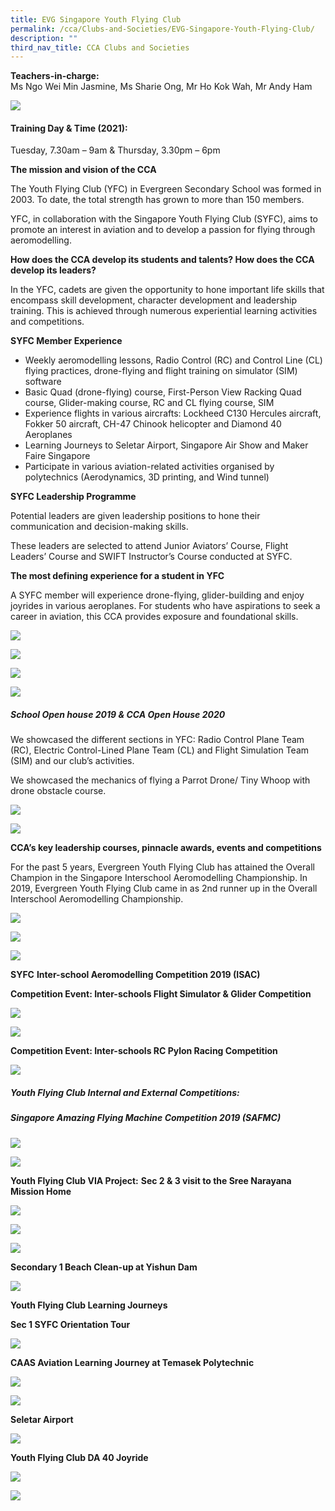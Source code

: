 ```yaml
---
title: EVG Singapore Youth Flying Club
permalink: /cca/Clubs-and-Societies/EVG-Singapore-Youth-Flying-Club/
description: ""
third_nav_title: CCA Clubs and Societies
---
```

**Teachers-in-charge:**  
Ms Ngo Wei Min Jasmine, Ms Sharie Ong, Mr Ho Kok Wah, Mr Andy Ham

![](/images/Our%20Curriculum/CCA/Clubs%20and%20Societies/EVG%20Singapore%20YFC/E1.jpg)

#### **Training Day & Time (2021):**

Tuesday, 7.30am – 9am & Thursday, 3.30pm – 6pm

**The mission and vision of the CCA**

The Youth Flying Club (YFC) in Evergreen Secondary School was formed in 2003. To date, the total strength has grown to more than 150 members.

YFC, in collaboration with the Singapore Youth Flying Club (SYFC), aims to promote an interest in aviation and to develop a passion for flying through aeromodelling.

**How does the CCA develop its students and talents? How does the CCA develop its leaders?**

In the YFC, cadets are given the opportunity to hone important life skills that encompass skill development, character development and leadership training. This is achieved through numerous experiential learning activities and competitions.

**SYFC Member Experience**  

*   Weekly aeromodelling lessons, Radio Control (RC) and Control Line (CL) flying practices, drone-flying and flight training on simulator (SIM) software
*   Basic Quad (drone-flying) course, First-Person View Racking Quad course, Glider-making course, RC and CL flying course, SIM
*   Experience flights in various aircrafts: Lockheed C130 Hercules aircraft, Fokker 50 aircraft, CH-47 Chinook helicopter and Diamond 40 Aeroplanes
*   Learning Journeys to Seletar Airport, Singapore Air Show and Maker Faire Singapore
*   Participate in various aviation-related activities organised by polytechnics (Aerodynamics, 3D printing, and Wind tunnel)

**SYFC Leadership Programme**

Potential leaders are given leadership positions to hone their communication and decision-making skills.

These leaders are selected to attend Junior Aviators’ Course, Flight Leaders’ Course and SWIFT Instructor’s Course conducted at SYFC.

**The most defining experience for a student in YFC**

A SYFC member will experience drone-flying, glider-building and enjoy joyrides in various aeroplanes. For students who have aspirations to seek a career in aviation, this CCA provides exposure and foundational skills.

![](/images/Our%20Curriculum/CCA/Clubs%20and%20Societies/EVG%20Singapore%20YFC/E2.jpg)

![](/images/Our%20Curriculum/CCA/Clubs%20and%20Societies/EVG%20Singapore%20YFC/E3.jpg)

![](/images/Our%20Curriculum/CCA/Clubs%20and%20Societies/EVG%20Singapore%20YFC/E4.jpg)

![](/images/Our%20Curriculum/CCA/Clubs%20and%20Societies/EVG%20Singapore%20YFC/E5.jpg)


##### **School Open house 2019 & CCA Open House 2020**


We showcased the different sections in YFC: Radio Control Plane Team (RC), Electric Control-Lined Plane Team (CL) and Flight Simulation Team (SIM) and our club’s activities.

We showcased the mechanics of flying a Parrot Drone/ Tiny Whoop with drone obstacle course.

![](/images/Our%20Curriculum/CCA/Clubs%20and%20Societies/EVG%20Singapore%20YFC/E6.jpg)

![](/images/Our%20Curriculum/CCA/Clubs%20and%20Societies/EVG%20Singapore%20YFC/E7.jpg)



**CCA’s key leadership courses, pinnacle awards, events and competitions**

For the past 5 years, Evergreen Youth Flying Club has attained the Overall Champion in the Singapore Interschool Aeromodelling Championship. In 2019, Evergreen Youth Flying Club came in as 2nd runner up in the Overall Interschool Aeromodelling Championship.

![](/images/Our%20Curriculum/CCA/Clubs%20and%20Societies/EVG%20Singapore%20YFC/E8.jpg)

![](/images/Our%20Curriculum/CCA/Clubs%20and%20Societies/EVG%20Singapore%20YFC/E9.jpg)

![](/images/Our%20Curriculum/CCA/Clubs%20and%20Societies/EVG%20Singapore%20YFC/E10.jpg)


**SYFC** **Inter-school Aeromodelling Competition 2019 (ISAC)**

**Competition Event: Inter-schools Flight Simulator & Glider Competition**

![](/images/Our%20Curriculum/CCA/Clubs%20and%20Societies/EVG%20Singapore%20YFC/E11.jpg)

![](/images/Our%20Curriculum/CCA/Clubs%20and%20Societies/EVG%20Singapore%20YFC/E12.jpg)


**Competition Event: Inter-schools RC Pylon Racing Competition**

![](/images/Our%20Curriculum/CCA/Clubs%20and%20Societies/EVG%20Singapore%20YFC/E13.jpg)


##### **Youth Flying Club Internal and External Competitions:**

##### **Singapore Amazing Flying Machine Competition 2019 (SAFMC)**

![](/images/Our%20Curriculum/CCA/Clubs%20and%20Societies/EVG%20Singapore%20YFC/E14.jpg)

![](/images/Our%20Curriculum/CCA/Clubs%20and%20Societies/EVG%20Singapore%20YFC/E15.jpg)


**Youth Flying Club VIA Project:** **Sec 2 & 3 visit to the Sree Narayana Mission Home**

![](/images/Our%20Curriculum/CCA/Clubs%20and%20Societies/EVG%20Singapore%20YFC/E16.jpg)

![](/images/Our%20Curriculum/CCA/Clubs%20and%20Societies/EVG%20Singapore%20YFC/E17.jpg)

![](/images/Our%20Curriculum/CCA/Clubs%20and%20Societies/EVG%20Singapore%20YFC/E18.jpg)


**Secondary 1 Beach Clean-up at Yishun Dam**

![](/images/Our%20Curriculum/CCA/Clubs%20and%20Societies/EVG%20Singapore%20YFC/E19.jpg)


**Youth Flying Club Learning Journeys**

**Sec 1 SYFC Orientation Tour**

![](/images/Our%20Curriculum/CCA/Clubs%20and%20Societies/EVG%20Singapore%20YFC/E20.jpg)


**CAAS Aviation Learning Journey at Temasek Polytechnic**

![](/images/Our%20Curriculum/CCA/Clubs%20and%20Societies/EVG%20Singapore%20YFC/E21.jpg)

![](/images/Our%20Curriculum/CCA/Clubs%20and%20Societies/EVG%20Singapore%20YFC/E22.jpg)



**Seletar Airport**

![](/images/Our%20Curriculum/CCA/Clubs%20and%20Societies/EVG%20Singapore%20YFC/E23.jpg)


**Youth Flying Club DA 40 Joyride**

![](/images/Our%20Curriculum/CCA/Clubs%20and%20Societies/EVG%20Singapore%20YFC/E24.jpg)

![](/images/Our%20Curriculum/CCA/Clubs%20and%20Societies/EVG%20Singapore%20YFC/E25.jpg)